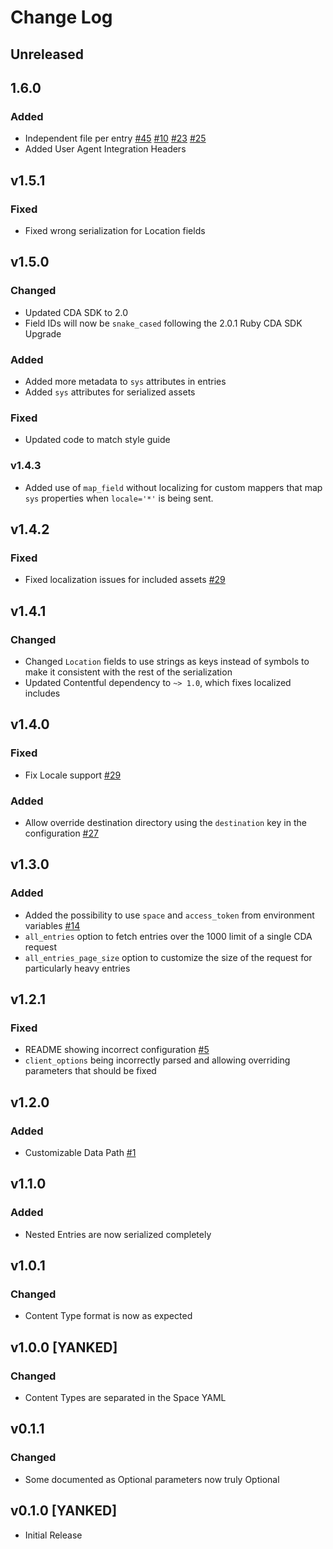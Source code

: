# Change Log

## Unreleased

## 1.6.0

### Added
* Independent file per entry [#45](https://github.com/contentful/jekyll-contentful-data-import/pull/45) [#10](https://github.com/contentful/jekyll-contentful-data-import/issues/10) [#23](https://github.com/contentful/jekyll-contentful-data-import/pull/23) [#25](https://github.com/contentful/jekyll-contentful-data-import/issues/25)
* Added User Agent Integration Headers

## v1.5.1
### Fixed
* Fixed wrong serialization for Location fields

## v1.5.0

### Changed
* Updated CDA SDK to 2.0
* Field IDs will now be `snake_cased` following the 2.0.1 Ruby CDA SDK Upgrade

### Added
* Added more metadata to `sys` attributes in entries
* Added `sys` attributes for serialized assets

### Fixed
* Updated code to match style guide

### v1.4.3
* Added use of `map_field` without localizing for custom mappers that map `sys` properties when `locale='*'` is being sent.

## v1.4.2
### Fixed
* Fixed localization issues for included assets [#29](https://github.com/contentful/jekyll-contentful-data-import/issues/29)

## v1.4.1
### Changed
* Changed `Location` fields to use strings as keys instead of symbols to make it consistent with the rest of the serialization
* Updated Contentful dependency to `~> 1.0`, which fixes localized includes

## v1.4.0
### Fixed
* Fix Locale support [#29](https://github.com/contentful/jekyll-contentful-data-import/issues/29)

### Added
* Allow override destination directory using the `destination` key in the configuration [#27](https://github.com/contentful/jekyll-contentful-data-import/pull/27)

## v1.3.0
### Added
* Added the possibility to use `space` and `access_token` from environment variables [#14](https://github.com/contentful/jekyll-contentful-data-import/issues/14)
* `all_entries` option to fetch entries over the 1000 limit of a single CDA request
* `all_entries_page_size` option to customize the size of the request for particularly heavy entries

## v1.2.1
### Fixed
* README showing incorrect configuration [#5](https://github.com/contentful/jekyll-contentful-data-import/issues/5)
* `client_options` being incorrectly parsed and allowing overriding parameters that should be fixed

## v1.2.0
### Added
* Customizable Data Path [#1](https://github.com/contentful/jekyll-contentful-data-import/issues/1)

## v1.1.0
### Added
* Nested Entries are now serialized completely

## v1.0.1
### Changed
* Content Type format is now as expected

## v1.0.0 [YANKED]
### Changed
* Content Types are separated in the Space YAML

## v0.1.1
### Changed

* Some documented as Optional parameters now truly Optional

## v0.1.0 [YANKED]

* Initial Release
